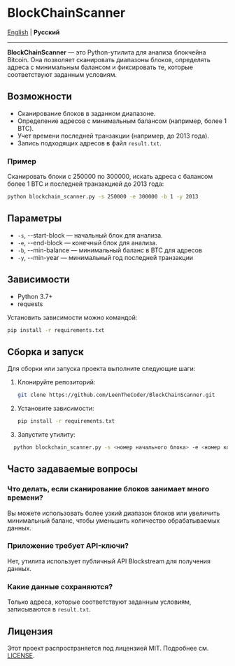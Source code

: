 # BlockChainScanner

[English](README.md) | **Русский**

---

**BlockChainScanner** — это Python-утилита для анализа блокчейна Bitcoin. Она позволяет сканировать диапазоны блоков, определять адреса с минимальным балансом и фиксировать те, которые соответствуют заданным условиям.

## Возможности

- Сканирование блоков в заданном диапазоне.
- Определение адресов с минимальным балансом (например, более 1 BTC).
- Учет времени последней транзакции (например, до 2013 года).
- Запись подходящих адресов в файл `result.txt`.

### Пример

Сканировать блоки с 250000 по 300000, искать адреса с балансом более 1 BTC и последней транзакцией до 2013 года:

```bash
python blockchain_scanner.py -s 250000 -e 300000 -b 1 -y 2013
```

## Параметры
- `-s`, --start-block — начальный блок для анализа.
- `-e`, --end-block — конечный блок для анализа.
- `-b`, --min-balance — минимальный баланс в BTC для адресов 
- `-y`, --min-year — минимальный год последней транзакции 

## Зависимости

- Python 3.7+
- requests

Установить зависимости можно командой:

```bash
pip install -r requirements.txt
```

## Сборка и запуск

Для сборки или запуска проекта выполните следующие шаги:

1. Клонируйте репозиторий:
   ```bash
   git clone https://github.com/LeenTheCoder/BlockChainScanner.git
   ```
2. Установите зависимости:
   ```bash
   pip install -r requirements.txt
   ```
3. Запустите утилиту:
 ```bash
   python blockchain_scanner.py -s <номер начального блока> -e <номер конечного блока> -b <минимальный баланс> -y <минимальный год>
   ```

## Часто задаваемые вопросы

### Что делать, если сканирование блоков занимает много времени?

Вы можете использовать более узкий диапазон блоков или увеличить минимальный баланс, чтобы уменьшить количество обрабатываемых данных.

### Приложение требует API-ключи?

Нет, утилита использует публичный API Blockstream для получения данных.

### Какие данные сохраняются?

Только адреса, которые соответствуют заданным условиям, записываются в `result.txt`. 

## Лицензия

Этот проект распространяется под лицензией MIT. Подробнее см. [LICENSE](LICENSE).
